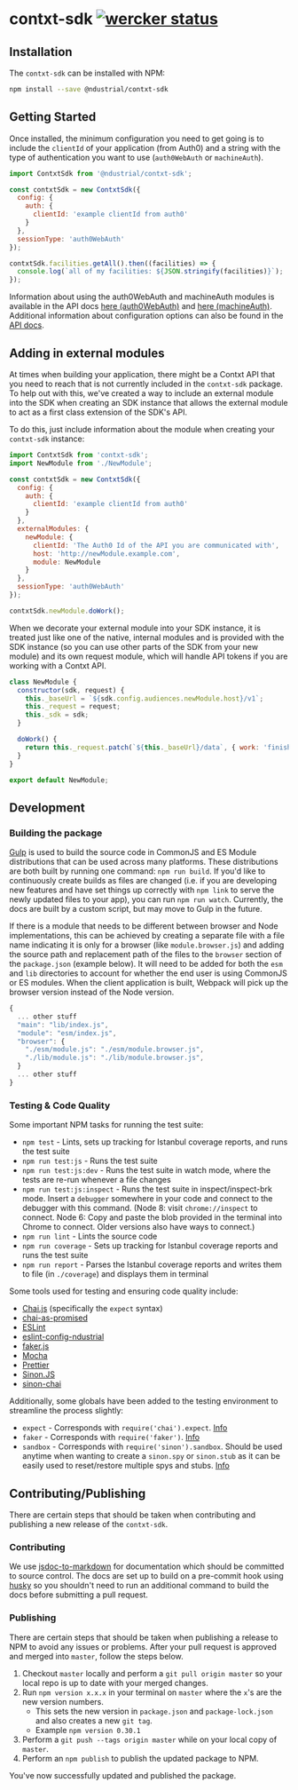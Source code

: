 # contxt-sdk [![wercker status](https://app.wercker.com/status/869ef086297da79ddd0cbf3564f7cba6/s/master 'wercker status')](https://app.wercker.com/project/byKey/869ef086297da79ddd0cbf3564f7cba6)

## Installation

The `contxt-sdk` can be installed with NPM:

```bash
npm install --save @ndustrial/contxt-sdk
```

## Getting Started

Once installed, the minimum configuration you need to get going is to include the `clientId` of your application (from Auth0) and a string with the type of authentication you want to use (`auth0WebAuth` or `machineAuth`).

```javascript
import ContxtSdk from '@ndustrial/contxt-sdk';

const contxtSdk = new ContxtSdk({
  config: {
    auth: {
      clientId: 'example clientId from auth0'
    }
  },
  sessionType: 'auth0WebAuth'
});

contxtSdk.facilities.getAll().then((facilities) => {
  console.log(`all of my facilities: ${JSON.stringify(facilities)}`);
});
```

Information about using the auth0WebAuth and machineAuth modules is available in the API docs [here (auth0WebAuth)](https://github.com/ndustrialio/contxt-sdk-js/blob/master/docs/Auth0WebAuth.md) and [here (machineAuth)](https://github.com/ndustrialio/contxt-sdk-js/blob/master/docs/MachineAuth.md). Additional information about configuration options can also be found in the [API docs](https://github.com/ndustrialio/contxt-sdk-js/blob/master/docs/ContxtSdk.md).

## Adding in external modules

At times when building your application, there might be a Contxt API that you need to reach that is not currently included in the `contxt-sdk` package. To help out with this, we've created a way to include an external module into the SDK when creating an SDK instance that allows the external module to act as a first class extension of the SDK's API.

To do this, just include information about the module when creating your `contxt-sdk` instance:

```javascript
import ContxtSdk from 'contxt-sdk';
import NewModule from './NewModule';

const contxtSdk = new ContxtSdk({
  config: {
    auth: {
      clientId: 'example clientId from auth0'
    }
  },
  externalModules: {
    newModule: {
      clientId: 'The Auth0 Id of the API you are communicated with',
      host: 'http://newModule.example.com',
      module: NewModule
    }
  },
  sessionType: 'auth0WebAuth'
});

contxtSdk.newModule.doWork();
```

When we decorate your external module into your SDK instance, it is treated just like one of the native, internal modules and is provided with the SDK instance (so you can use other parts of the SDK from your new module) and its own request module, which will handle API tokens if you are working with a Contxt API.

```javascript
class NewModule {
  constructor(sdk, request) {
    this._baseUrl = `${sdk.config.audiences.newModule.host}/v1`;
    this._request = request;
    this._sdk = sdk;
  }

  doWork() {
    return this._request.patch(`${this._baseUrl}/data`, { work: 'finished' });
  }
}

export default NewModule;
```

## Development

### Building the package

[Gulp](https://gulpjs.com/) is used to build the source code in CommonJS and ES Module distributions that can be used across many platforms. These distributions are both built by running one command: `npm run build`. If you'd like to continuously create builds as files are changed (i.e. if you are developing new features and have set things up correctly with `npm link` to serve the newly updated files to your app), you can run `npm run watch`. Currently, the docs are built by a custom script, but may move to Gulp in the future.

If there is a module that needs to be different between browser and Node implementations, this can be achieved by creating a separate file with a file name indicating it is only for a browser (like `module.browser.js`) and adding the source path and replacement path of the files to the `browser` section of the `package.json` (example below). It will need to be added for both the `esm` and `lib` directories to account for whether the end user is using CommonJS or ES modules. When the client application is built, Webpack will pick up the browser version instead of the Node version.

```javascript
{
  ... other stuff
  "main": "lib/index.js",
  "module": "esm/index.js",
  "browser": {
    "./esm/module.js": "./esm/module.browser.js",
    "./lib/module.js": "./lib/module.browser.js",
  }
  ... other stuff
}
```

### Testing & Code Quality

Some important NPM tasks for running the test suite:

- `npm test` - Lints, sets up tracking for Istanbul coverage reports, and runs the test suite
- `npm run test:js` - Runs the test suite
- `npm run test:js:dev` - Runs the test suite in watch mode, where the tests are re-run whenever a file changes
- `npm run test:js:inspect` - Runs the test suite in inspect/inspect-brk mode. Insert a `debugger` somewhere in your code and connect to the debugger with this command. (Node 8: visit `chrome://inspect` to connect. Node 6: Copy and paste the blob provided in the terminal into Chrome to connect. Older versions also have ways to connect.)
- `npm run lint` - Lints the source code
- `npm run coverage` - Sets up tracking for Istanbul coverage reports and runs the test suite
- `npm run report` - Parses the Istanbul coverage reports and writes them to file (in `./coverage`) and displays them in terminal

Some tools used for testing and ensuring code quality include:

- [Chai.js](http://chaijs.com/) (specifically the `expect` syntax)
- [chai-as-promised](https://github.com/domenic/chai-as-promised)
- [ESLint](https://eslint.org/)
- [eslint-config-ndustrial](https://github.com/ndustrialio/eslint-config-ndustrial)
- [faker.js](https://github.com/marak/Faker.js/)
- [Mocha](https://mochajs.org/)
- [Prettier](https://prettier.io/)
- [Sinon.JS](http://sinonjs.org/)
- [sinon-chai](http://chaijs.com/plugins/sinon-chai/)

Additionally, some globals have been added to the testing environment to streamline the process slightly:

- `expect` - Corresponds with `require('chai').expect`. [Info](http://chaijs.com/api/bdd/)
- `faker` - Corresponds with `require('faker')`. [Info](https://github.com/marak/Faker.js/)
- `sandbox` - Corresponds with `require('sinon').sandbox`. Should be used anytime when wanting to create a `sinon.spy` or `sinon.stub` as it can be easily used to reset/restore multiple spys and stubs. [Info](http://sinonjs.org/releases/v4.1.6/sandbox/)

## Contributing/Publishing

There are certain steps that should be taken when contributing and publishing a new release of the `contxt-sdk`.

### Contributing

We use [jsdoc-to-markdown](https://github.com/jsdoc2md/jsdoc-to-markdown) for documentation which should be committed to source control. The docs are set up to build on a pre-commit hook using [husky](https://github.com/typicode/husky) so you shouldn't need to run an additional command to build the docs before submitting a pull request.

### Publishing

There are certain steps that should be taken when publishing a release to NPM to avoid any issues or problems. After
your pull request is approved and merged into `master`, follow the steps below.

1.  Checkout `master` locally and perform a `git pull origin master` so your local repo is up to date with your merged changes.
1.  Run `npm version x.x.x` in your terminal on `master` where the `x`'s are the new version numbers.
    - This sets the new version in `package.json` and `package-lock.json` and also creates a new `git tag`.
    - Example `npm version 0.30.1`
1.  Perform a `git push --tags origin master` while on your local copy of `master`.
1.  Perform an `npm publish` to publish the updated package to NPM.

You've now successfully updated and published the package.

